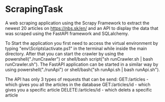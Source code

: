 # ScrapingTask

A web scraping application using the Scrapy Framework to extract the newest 20 articles on https://nbs.sk/en/ and an API to display the data that was scraped using the FastAPI framework and SQLalchemy.

To Start the application you first need to access the virtual environment by typing "env\Scripts\activate.ps1" in the terminal while inside the main directory.
After that you can start the crawler by using the powershell("./runCrawler") or shell/bash script("sh runCrawler.sh | bash runCrawler.sh").
The FastAPI application can be started in a similar way by using powershell("./runApi") or shell/bash("sh runApi.sh | bash runApi.sh").

The API has only 3 types of requests that can be send:
GET:/articles - which gives you all the articles in the database
GET:/articles/id - which gives you a specific article
DELETE:/articles/id - which delets a specific article
